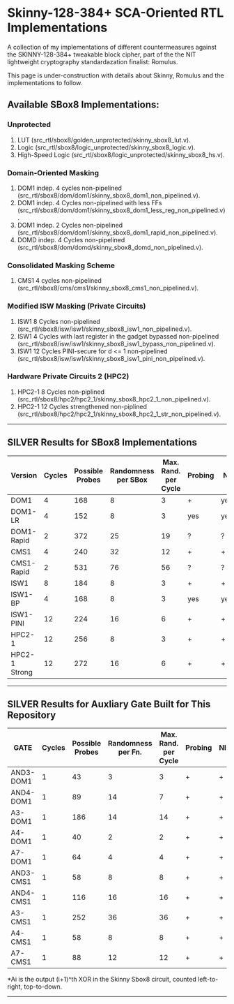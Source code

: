 # Skinny-128-384+ SCA-Oriented RTL Implementations
A collection of my implementations of different countermeasures against the SKINNY-128-384+ tweakable block cipher, part of the the NIT lightweight cryptography standardazation finalist: Romulus.

This  page is under-construction with details about Skinny, Romulus and the implementations to follow.

## Available SBox8 Implementations:

### Unprotected

1. LUT (src_rtl/sbox8/golden_unprotected/skinny_sbox8_lut.v).
2. Logic (src_rtl/sbox8/logic_unprotected/skinny_sbox8_logic.v).
3. High-Speed Logic (src_rtl/sbox8/logic_unprotected/skinny_sbox8_hs.v).

### Domain-Oriented Masking

1. DOM1 indep. 4 cycles non-pipelined (src_rtl/sbox8/dom/dom1/skinny_sbox8_dom1_non_pipelined.v).
2. DOM1 indep. 4 Cycles non-pipelined with less FFs (src_rtl/sbox8/dom/dom1/skinny_sbox8_dom1_less_reg_non_pipelined.v).
3. DOM1 indep. 2 Cycles non-pipelined (src_rtl/sbox8/dom/dom1/skinny_sbox8_dom1_rapid_non_pipelined.v).
4. DOMD indep. 4 Cycles non-pipelined (src_rtl/sbox8/dom/domd/skinny_sbox8_domd_non_pipelined.v).

### Consolidated Masking Scheme

1. CMS1 4 cycles non-pipelined (src_rtl/sbox8/cms/cms1/skinny_sbox8_cms1_non_pipelined.v).

### Modified ISW Masking (Private Circuits)

1. ISW1 8 Cycles non-pipelined (src_rtl/sbox8/isw/isw1/skinny_sbox8_isw1_non_pipelined.v).
2. ISW1 4 Cycles with last register in the gadget bypassed non-pipelined (src_rtl/sbox8/isw/isw1/skinny_sbox8_isw1_bypass_non_pipelined.v).
3. ISW1 12 Cycles PINI-secure for d <= 1 non-pipelined (src_rtl/sbox8/isw/isw1/skinny_sbox8_isw1_pini_non_pipelined.v).

### Hardware Private Circuits 2 (HPC2)

1. HPC2-1 8 Cycles non-piplined (src_rtl/sbox8/hpc2/hpc2_1/skinny_sbox8_hpc2_1_non_pipelined.v).
2. HPC2-1 12 Cycles strengthened non-piplined (src_rtl/sbox8/hpc2/hpc2_1/skinny_sbox8_hpc2_1_str_non_pipelined.v).
---------------------------------
## SILVER Results for SBox8 Implementations

|Version       |Cycles|Possible Probes|Randomness per SBox|Max. Rand. per Cycle|Probing|NI |SNI|PINI|Uniformity|
|--------------|------|---------------|-------------------|--------------------|-------|---|---|----|----------|
|DOM1          |4     |168            |8                  |3                   |+      |yes|yes|no  |yes       |
|DOM1-LR       |4     |152            |8                  |3                   |yes    |yes|yes|no  |yes       |
|DOM1-Rapid    |2     |372            |25                 |19                  |?      |?  |?  |?   |?         |
|CMS1          |4     |240            |32                 |12                  |+      |+  |yes|no  |yes       |
|CMS1-Rapid    |2     |531            |76                 |56                  |?      |?  |?  |?   |?         |
|ISW1          |8     |184            |8                  |3                   |+      |+  |+  |no  |yes       |
|ISW1-BP       |4     |168            |8                  |3                   |yes    |yes|yes|no  |yes       |
|ISW1-PINI     |12    |224            |16                 |6                   |+      |+  |+  |+   |yes       |
|HPC2-1        |12    |256            |8                  |3                   |+      |+  |+  |yes |yes       |
|HPC2-1 Strong |12    |272            |16                 |6                   |+      |+  |yes|+   |yes       |

---------------------------------
## SILVER Results for Auxliary Gate Built for This Repository

|GATE          |Cycles|Possible Probes|Randomness per Fn. |Max. Rand. per Cycle|Probing|NI |SNI|PINI|Uniformity|
|--------------|------|---------------|-------------------|--------------------|-------|---|---|----|----------|
|AND3-DOM1     |1     |43             |3                  |3                   |+      |+  |yes|no  |yes       |
|AND4-DOM1     |1     |89             |14                 |7                   |+      |+  |yes|no  |yes       |
|A3-DOM1       |1     |186            |14                 |14                  |+      |+  |yes|no  |yes       |
|A4-DOM1       |1     |40             |2                  |2                   |+      |+  |yes|no  |yes       |
|A7-DOM1       |1     |64             |4                  |4                   |+      |+  |yes|no  |yes       |
|AND3-CMS1     |1     |58             |8                  |8                   |+      |+  |+  |no  |yes       |
|AND4-CMS1     |1     |116            |16                 |16                  |+      |+  |+  |no  |yes       |
|A3-CMS1       |1     |252            |36                 |36                  |+      |+  |yes|no  |yes       |
|A4-CMS1       |1     |58             |8                  |8                   |+      |+  |yes|no  |yes       |
|A7-CMS1       |1     |88             |12                 |12                  |+      |+  |yes|no  |yes       |

*Ai is the output (i+1)^th XOR in the Skinny Sbox8 circuit, counted left-to-right, top-to-down.

---------------------------------


